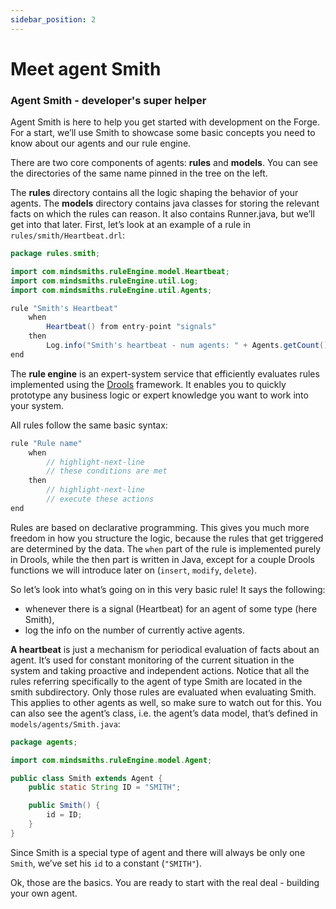 ```yaml
---
sidebar_position: 2
---
```


# Meet agent Smith

### Agent Smith - developer's super helper

Agent Smith is here to help you get started with development on the Forge.
For a start, we’ll use Smith to showcase some basic concepts you need to know about our agents and our rule engine.

There are two core components of agents: **rules** and **models**. You can see the directories of the same name pinned in the tree on the left.

The **rules** directory contains all the logic shaping the behavior of your agents. The **models** directory contains java classes for storing the relevant facts on which the rules can reason. It also contains Runner.java, but we’ll get into that later.
First, let’s look at an example of a rule in `rules/smith/Heartbeat.drl`:

```java title="/rules/smith/Heartbeat.drl"
package rules.smith;

import com.mindsmiths.ruleEngine.model.Heartbeat;
import com.mindsmiths.ruleEngine.util.Log;
import com.mindsmiths.ruleEngine.util.Agents;

rule "Smith's Heartbeat"
    when
        Heartbeat() from entry-point "signals"
    then
        Log.info("Smith's heartbeat - num agents: " + Agents.getCount());
end
```

The **rule engine** is an expert-system service that efficiently evaluates rules implemented using the [Drools](https://www.drools.org/) framework. It enables you to quickly prototype any business logic or expert knowledge you want to work into your system.


All rules follow the same basic syntax:
```java
rule "Rule name"
    when
        // highlight-next-line
        // these conditions are met
    then
        // highlight-next-line
        // execute these actions
end
```

Rules are based on declarative programming. This gives you much more freedom in how you structure the logic, because the rules that get triggered are determined by the data. The `when` part of the rule is implemented purely in Drools, while the then part is written in Java, except for a couple Drools functions we will introduce later on (`insert`, `modify`, `delete`).


So let’s look into what’s going on in this very basic rule! 
It says the following: 
* whenever there is a signal (Heartbeat) for an agent of some type (here Smith), 
* log the info on the number of currently active agents.


**A heartbeat** is just a mechanism for periodical evaluation of facts about an agent. It’s used for constant monitoring of the current situation in the system and taking proactive and independent actions.
Notice that all the rules referring specifically to the agent of type Smith are located in the smith subdirectory. Only those rules are evaluated when evaluating Smith. This applies to other agents as well, so make sure to watch out for this.
You can also see the agent’s class, i.e. the agent’s data model, that’s defined in `models/agents/Smith.java`:


<!----  https://github.com/facebook/docusaurus/issues/3318 ---->

```java title="models/agents/Smith.java"
package agents;

import com.mindsmiths.ruleEngine.model.Agent;

public class Smith extends Agent {
    public static String ID = "SMITH";

    public Smith() {
        id = ID;
    }
}
```

Since Smith is a special type of agent and there will always be only one `Smith`, we’ve set his `id` to a constant (`"SMITH"`).


Ok, those are the basics. You are ready to start with the real deal - building your own agent.
